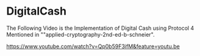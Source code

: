 # DigitalCash

The Following Video is the Implementation of Digital Cash using Protocol 4 Mentioned in ""applied-cryptography-2nd-ed-b-schneier".


https://www.youtube.com/watch?v=Qp0b59F3ifM&feature=youtu.be
